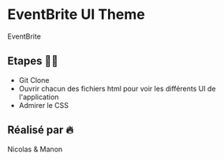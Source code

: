 # EventBrite UI Theme
EventBrite

## Etapes 👨‍🍳
- Git Clone
- Ouvrir chacun des fichiers html pour voir les différents UI de l'application
- Admirer le CSS


## Réalisé par :fire:
Nicolas & Manon
